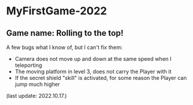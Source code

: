 # MyFirstGame-2022
## Game name: Rolling to the top!

A few bugs what I know of, but I can't fix them:
- Camera does not move up and down at the same speed when I teleporting
- The moving platform in level 3, does not carry the Player with it
- If the secret shield "skill" is activated, for some reason the Player can jump much higher

(last update: 2022.10.17.)
